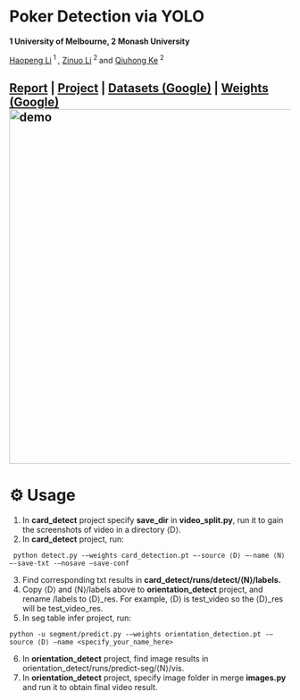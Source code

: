 # Poker Detection via YOLO

<b>1 University of Melbourne, 2 Monash University</b>

<div>
<span class="author-block">
  <a href='https://scholar.google.com/citations?user=YSg_iL4AAAAJ&hl=en'>Haopeng Li</a><sup> 1 </sup>
</span>,
  <span class="author-block">
    <a href='https://zinuoli.github.io/'>Zinuo Li</a><sup> 2 </sup>
  </span> and
  <span class="author-block">
    <a href="https://research.monash.edu/en/persons/qiuhong-ke" target="_blank">Qiuhong Ke</a><sup> 2 </sup>
  </span>
</span>
</div>

[Report](https://arxiv.org/abs/2308.14221) | [Project](https://cxh-research.github.io/DocShadow-SD7K/) | [Datasets (Google)](https://pan.baidu.com/s/1PgJ3cPR3OYO7gwF1o0DgDg?pwd=72aq) | [Weights (Google)](https://pan.baidu.com/s/1PgJ3cPR3OYO7gwF1o0DgDg?pwd=72aq)
<img width="635" alt="demo" src="https://github.com/zinuoli/Poker_Detection/assets/94612909/137ba7b4-74b0-44f1-9508-8d575ee7f40a">
---
# ⚙️ Usage
1. In **card_detect** project specify **save_dir** in **video_split.py**, run it to gain the screenshots of video in a directory ⟨D⟩.
2. In **card_detect** project, run:
```
 python detect.py -–weights card_detection.pt –-source ⟨D⟩ –-name ⟨N⟩ –-save-txt -–nosave –save-conf
```
3. Find corresponding txt results in **card_detect/runs/detect/⟨N⟩/labels.**
4. Copy ⟨D⟩ and ⟨N⟩/labels above to **orientation_detect** project, and rename /labels to ⟨D⟩_res. For example, ⟨D⟩ is test_video so the ⟨D⟩_res will be test_video_res.
5. In seg table infer project, run:
```
python -u segment/predict.py -–weights orientation_detection.pt -–source ⟨D⟩ –name <specify_your_name_here>
```
6. In **orientation_detect** project, find image results in orientation_detect/runs/predict-seg/⟨N⟩/vis.
7. In **orientation_detect** project, specify image folder in merge **images.py** and run it to obtain final video result.
